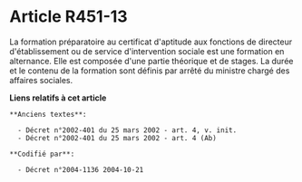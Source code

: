 # Article R451-13

La formation préparatoire au certificat d'aptitude aux fonctions de directeur d'établissement ou de service d'intervention
sociale est une formation en alternance. Elle est composée d'une partie théorique et de stages. La durée et le contenu de la
formation sont définis par arrêté du ministre chargé des affaires sociales.

**Liens relatifs à cet article**

	**Anciens textes**:

	  - Décret n°2002-401 du 25 mars 2002 - art. 4, v. init.
	  - Décret n°2002-401 du 25 mars 2002 - art. 4 (Ab)

	**Codifié par**:

	  - Décret n°2004-1136 2004-10-21

